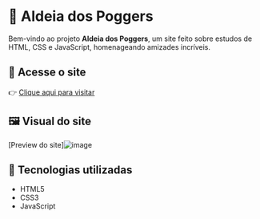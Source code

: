 # 🌟 Aldeia dos Poggers

Bem-vindo ao projeto **Aldeia dos Poggers**, um site feito sobre estudos de HTML, CSS e JavaScript, homenageando amizades incríveis.

## 🔗 Acesse o site

👉 [Clique aqui para visitar](https://luan0coelho.github.io/aldeia/)

## 🖼️ Visual do site

[Preview do site]![image](https://github.com/user-attachments/assets/de345270-de85-4bf8-a092-fbd8b5058dba)


## 🚀 Tecnologias utilizadas

- HTML5
- CSS3
- JavaScript
